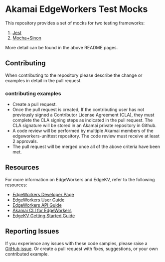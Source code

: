 # Akamai EdgeWorkers Test Mocks

This repository provides a set of mocks for two testing frameworks:

1. [Jest](https://github.com/akamai/edgeworkers-unittest/tree/main/jest)
2. [Mocha+Sinon](https://github.com/akamai/edgeworkers-unittest/tree/main/mocha)

More detail can be found in the above README pages.

## Contributing 

When contributing to the repository please describe the change or examples in detail in the pull request.

### contributing examples
- Create a pull request.
- Once the pull request is created, If the contributing user has not previously signed a Contributor License Agreement (CLA), they must complete the CLA signing steps as indicated in the pull request. The CLA signature will be stored in an Akamai private repository in Github.
- A code review will be performed by multiple Akamai members of the edgeworkers-unittest repository. The code review must receive at least 2 approvals.
- The pull request will be merged once all of the above criteria have been met.

## Resources
For more information on EdgeWorkers and EdgeKV, refer to the following resources:
* [EdgeWorkers Developer Page](https://developer.akamai.com/edgeworkers)
* [EdgeWorkers User Guide](https://learn.akamai.com/en-us/webhelp/edgeworkers/edgeworkers-user-guide/GUID-4CC14D7E-D92D-4F2D-9292-17F8BE6E2DAE.html)
* [EdgeWorkers API Guide](https://developer.akamai.com/api/web_performance/edgeworkers/v1.html)
* [Akamai CLI for EdgeWorkers](https://developer.akamai.com/legacy/cli/packages/edgeworkers.html)
* [EdgeKV Getting Started Guide](https://learn.akamai.com/en-us/webhelp/edgeworkers/edgekv-getting-started-guide/)

## Reporting Issues
If you experience any issues with these code samples, please raise a [GitHub issue](https://github.com/akamai/edgeworkers-unittest/issues). Or create a pull request with fixes, suggestions, or your own contributed example.

